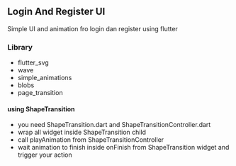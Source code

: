 ## Login And Register UI
Simple UI and animation fro login dan register using flutter

### Library
- flutter_svg
- wave
- simple_animations
- blobs
- page_transition

#### using ShapeTransition
- you need ShapeTransition.dart and ShapeTransitionController.dart
- wrap all widget inside ShapeTransition child
- call playAnimation from ShapeTransitionController
- wait animation to finish inside onFinish from ShapeTransition widget and trigger your action
